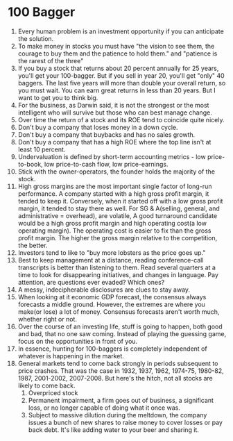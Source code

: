 # 100 Bagger

1. Every human problem is an investment opportunity if you can anticipate the solution.
2. To make money in stocks you must have "the vision to see them, the courage to buy them and the patience to hold them." and "patience is the rarest of the three"
3. If you buy a stock that returns about 20 percent annually for 25 years, you'll get your 100-bagger. But if you sell in year 20, you'll get "only" 40 baggers. The last five years will more than double your overall return, so you must wait. You can earn great returns in less than 20 years. But I want to get you to think big.
4. For the business, as Darwin said, it is not the strongest or the most intelligent who will survive but those who can best manage change.
5. Over time the return of a stock and its ROE tend to coincide quite nicely. 
6. Don't buy a company that loses money in a down cycle.
7. Don't buy a company that buybacks and has no sales growth.
8. Don't buy a company that has a high ROE where the top line isn't at least 10 percent.
9. Undervaluation is defined by short-term accounting metrics - low price-to-book, low price-to-cash flow, low price-earnings.
10. Stick with the owner-operators, the founder holds the majority of the stock.
11. High gross margins are the most important single factor of long-run performance. A company started with a high gross profit margin, it tended to keep it. Conversely, when it started off with a low gross profit margin, it tended to stay there as well. For SG & A(selling, general, and administrative = overhead), are volatile, A good turnaround candidate would be a high gross profit margin and high operating cost(a low operating margin). The operating cost is easier to fix than the gross profit margin. The higher the gross margin relative to the competition, the better.
12. Investors tend to like to "buy more lobsters as the price goes up."
13. Best to keep management at a distance, reading conference-call transcripts is better than listening to them. Read several quarters at a time to look for disappearing initiatives, and changes in language. Pay attention, are questions ever evaded? Which ones?
14. A messy, indecipherable disclosures are clues to stay away.
15. When looking at it economic GDP forecast, the consensus always forecasts a middle ground. However, the extremes are where you make(or lose) a lot of money. Consensus forecasts aren't worth much, whether right or not.
16. Over the course of an investing life, stuff is going to happen, both good and bad, that no one saw coming. Instead of playing the guessing game, focus on the opportunities in front of you.
17. In essence, hunting for 100-baggers is completely independent of whatever is happening in the market.
18. General markets tend to come back strongly in periods subsequent to price crashes. That was the case in 1932, 1937, 1962, 1974-75, 1980-82, 1987, 2001-2002, 2007-2008. But here's the hitch, not all stocks are likely to come back.
     1. Overpriced stock
     2. Permanent impairment, a firm goes out of business, a significant loss, or no longer capable of doing what it once was.
     3. Subject to massive dilution during the meltdown, the company issues a bunch of new shares to raise money to cover losses or pay back debt. It's like adding water to your beer and sharing it. 



